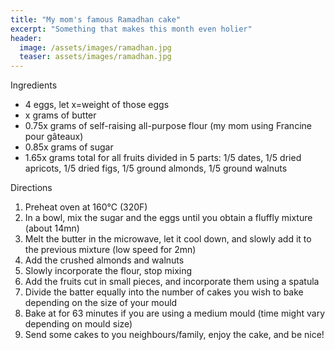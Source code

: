 ```yaml
---
title: "My mom's famous Ramadhan cake"
excerpt: "Something that makes this month even holier"
header:
  image: /assets/images/ramadhan.jpg
  teaser: assets/images/ramadhan.jpg
---
```

Ingredients

* 4 eggs, let x=weight of those eggs
* x grams of butter
* 0.75x grams of self-raising all-purpose flour (my mom using Francine pour gâteaux)
* 0.85x grams of sugar
* 1.65x grams total for all fruits divided in 5 parts: 1/5 dates, 1/5 dried apricots, 
1/5 dried figs, 1/5 ground almonds, 1/5 ground walnuts 


Directions
 
1. Preheat oven at 160°C (320F)
2. In a bowl, mix the sugar and the eggs until you obtain a fluffly mixture (about 14mn)
3. Melt the butter in the microwave, let it cool down, and slowly add it to the previous mixture (low speed for 2mn)
4. Add the crushed almonds and walnuts 
5. Slowly incorporate the flour, stop mixing 
6. Add the fruits cut in small pieces, and incorporate them using a spatula
7. Divide the batter equally into the number of cakes you wish to bake depending on the size of your mould
8. Bake at for 63 minutes if you are using a medium mould (time might vary depending on mould size)
9. Send some cakes to you neighbours/family, enjoy the cake, and be nice! 

